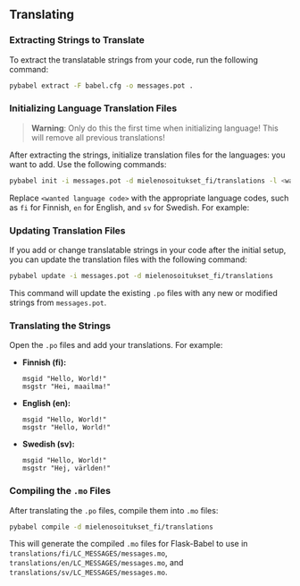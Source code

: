 ## Translating

### Extracting Strings to Translate

To extract the translatable strings from your code, run the following command:

```bash
pybabel extract -F babel.cfg -o messages.pot .
```

### Initializing Language Translation Files

> **Warning**: Only do this the first time when initializing language! This will remove all previous translations!

After extracting the strings, initialize translation files for the languages: you want to add. Use the following commands:

```bash
pybabel init -i messages.pot -d mielenosoitukset_fi/translations -l <wanted language code>
```

Replace `<wanted language code>` with the appropriate language codes, such as `fi` for Finnish, `en` for English, and `sv` for Swedish. For example:



### Updating Translation Files

If you add or change translatable strings in your code after the initial setup, you can update the translation files with the following command:

```bash
pybabel update -i messages.pot -d mielenosoitukset_fi/translations
```

This command will update the existing `.po` files with any new or modified strings from `messages.pot`.

### Translating the Strings

Open the `.po` files and add your translations. For example:

- **Finnish (fi):**
    ```po
    msgid "Hello, World!"
    msgstr "Hei, maailma!"
    ```

- **English (en):**
    ```po
    msgid "Hello, World!"
    msgstr "Hello, World!"
    ```

- **Swedish (sv):**
    ```po
    msgid "Hello, World!"
    msgstr "Hej, världen!"
    ```

### Compiling the `.mo` Files

After translating the `.po` files, compile them into `.mo` files:

```bash
pybabel compile -d mielenosoitukset_fi/translations
```

This will generate the compiled `.mo` files for Flask-Babel to use in `translations/fi/LC_MESSAGES/messages.mo`, `translations/en/LC_MESSAGES/messages.mo`, and `translations/sv/LC_MESSAGES/messages.mo`.